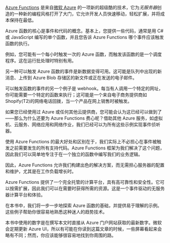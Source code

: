 [Azure Functions](https://azure.microsoft.com/en-us/services/functions/) 是来自[微软 Azure](https://azure.microsoft.com) 的一项新的超级酷的技术，它为*无服务器*创造的一种新的编程风格打开了大门，它允许开发人员快速移动，轻松扩展，并将成本保持在最低。

Azure 函数的核心是事件和代码的概念。基本上，您提供一些代码，通常是用 C#或 JavaScript 编写的单个函数，并且您告诉 Azure Functions 哪个事件应该触发函数的执行。

例如，您可能有一个每小时触发一次的 Azure 函数，而触发该函数的是一个调度程序。这在运行批处理时特别有用。

另一种可以触发 Azure 函数的事件是新数据变得可用。这可能是队列中出现的新消息、上传到 Azure Blob 存储区的新文件或正在发送的电子邮件。

可以触发函数的事件的另一个例子是 webhook。每当有人调用一个特定的网址，你可能需要一个特定的函数来执行；这可能是一个来自电子商务提供商如 Shopify(T2)的网络电话回拨，当一个产品在网上销售时被触发。

如果您已经使用过 Azure 或任何其他云提供商，您可能会认为这已经可以做到了——那么为什么还要为 Azure Functions 费心呢？借助其他 Azure 服务，如虚拟机、云服务、网络应用和网络作业，我们已经可以为所有这些示例实现事件侦听器。

使用 Azure Functions 的最大好处和区别在于，我们实际上不必担心在事件被触发之前需要发生的所有支持代码。Azure Functions 框架为我们解决了这个问题，因此我们可以简单地专注于在一个独立的函数中编写我们的业务逻辑。

因此，Azure Functions 允许我们构建出色的解决方案，而无需担心服务器的配置和维护，尤其是在工作负载增长时。

Azure Functions 提供了一个完全托管的计算平台，具有高可靠性和安全性。它可以按需扩展，因此我们可以在需要时获得所需的资源。这是一个事件驱动的无服务器计算平台和体验。

在本书中，我们将一步一步地探索 Azure 函数的基础，并提供易于理解的示例。这些例子帮助你很容易地熟悉这种迷人的趋势技术。

本书中使用的数字是在撰写本文时直接从 Azure 门户网站获取的最新数字。微软会定期更新 Azure UI，所以有可能在你读到这篇文章的时候，一些屏幕看起来会略有不同；然而，你应该能够很容易地找到你周围的路。
